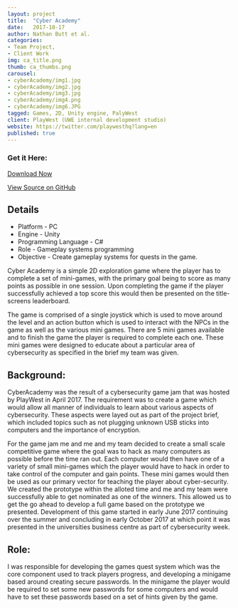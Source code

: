 ```yaml
---
layout: project
title:  "Cyber Academy"
date:   2017-10-17
author: Nathan Butt et al.
categories:
- Team Project,
- Client Work
img: ca_title.png
thumb: ca_thumbs.png
carousel:
- cyberAcademy/img1.jpg
- cyberAcademy/img2.jpg
- cyberAcademy/img3.jpg
- cyberAcademy/img4.png
- cyberAcademy/img6.JPG
tagged: Games, 2D, Unity engine, PalyWest
client: PlayWest (UWE internal development studio)
website: https://twitter.com/playwesthq?lang=en
published: true
---
```


<!-- Place this tag in your head or just before your close body tag. -->
<script async defer src="https://buttons.github.io/buttons.js"></script>

### Get it Here:
<p>
<a class="github-button" href="https://github.com/DudleyHK/CyberGameCafe/archive/master.zip" data-icon="octicon-cloud-download" data-size="large" aria-label="Download DudleyHK/CyberGameCafe on GitHub">Download Now</a>

<a class="github-button" href="https://github.com/DudleyHK/CyberGameCafe/" data-size="large" aria-label="Download DudleyHK/CyberGameCafe on GitHub">View Source on GitHub</a>
</p>

## Details
- Platform - PC
- Engine - Unity
- Programming Language - C#
- Role - Gameplay systems programming
- Objective - Create gameplay systems for quests in the game.

<!--TODO Add various repositories and personal work as projects on the portfolio.-->

Cyber Academy is a simple 2D exploration game where the player has to complete a set of mini-games, with the primary goal being to score as many points as possible in one session. Upon completing the game if the player successfully achieved a top score this would then be presented on the title-screens leaderboard.

The game is comprised of a single joystick which is used to move around the level and an action button which is used to interact with the NPCs in the game as well as the various mini games.
There are 5 mini games available and to finish the game the player is required to complete each one. These mini games were designed to educate about a particular area of cybersecurity as specified in the brief my team was given.

## Background:
CyberAcademy was the result of a cybersecurity game jam that was hosted by PlayWest in April 2017.  The requirement was to create a  game which would allow all manner of individuals to learn about various aspects of cybersecurity.  These aspects were layed out as part of the project brief, which included topics such as not plugging unknown USB sticks into computers and the importance of encryption.

For the game jam me and me and my team decided to create a small scale competitive game where the goal was to hack as many computers as possible before the time ran out. Each computer would then have one of a variety of small mini-games which the player would have to hack in order to take control of the computer and gain points. These mini games would then be used as our primary vector for teaching the player about cyber-security. We created the prototype within the alloted time and me and my team were successfully able to get nominated as one of the winners. This allowed us to get the go ahead to develop a full game based on the prototype we presented. Development of this game started in early June 2017 continuing over the summer and concluding in early October 2017 at which point it was presented in the universities business centre as part of cybersecurity week.


## Role:
I was responsible for developing the games quest system which was the core component used to track players progress, and developing a minigame based around creating secure passwords. In the minigame the player would be required to set some new passwords for some computers and would have to set these passwords based on a set of hints given by the game.
